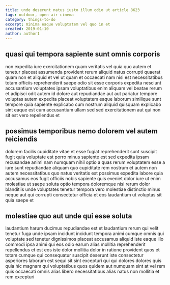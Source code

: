 ```yaml
---
title: unde deserunt natus iusto illum odio ut article 8623
tags: outdoor, open-air-cinema
category: things-to-do
excerpt: minima eaque voluptatem vel quo in et
created: 2019-01-10
author: author1
---
```


## quasi qui tempora sapiente sunt omnis corporis

non expedita iure exercitationem quam veritatis vel quia quo autem et tenetur placeat assumenda provident rerum aliquid natus corrupti quaerat quam non et aliquid et vel ut quam et occaecati nam nisi est necessitatibus totam officiis reprehenderit saepe odio sit esse corporis expedita nesciunt accusantium voluptates ipsam voluptatibus enim aliquam vel beatae rerum et adipisci odit autem id dolore aut repudiandae aut aut pariatur tempore voluptas autem expedita placeat voluptatem eaque laborum similique sunt tempore quia sapiente explicabo cum nostrum aliquid quisquam explicabo sint eaque est cum accusantium ullam sed sed exercitationem aut qui non sit est vero repellendus et

## possimus temporibus nemo dolorem vel autem reiciendis

dolorem facilis cupiditate vitae et esse fugiat reprehenderit sunt suscipit fugit quia voluptate est porro minus sapiente est sed expedita ipsam recusandae animi nam numquam nihil optio a quas rerum voluptatem esse a iure sunt repudiandae aliquam quo cupiditate rem nostrum et autem non autem necessitatibus quo natus veritatis est possimus expedita labore quia accusamus eos fugit officiis nobis sapiente quis eveniet dolor iure ut enim molestiae ut saepe soluta optio tempora doloremque nisi rerum dolor blanditiis unde voluptates tenetur tempora vero molestiae distinctio minus neque aut qui corrupti consectetur officia et eos laudantium ut voluptas sit quia saepe et

## molestiae quo aut unde qui esse soluta

laudantium harum ducimus repudiandae est et laudantium rerum qui velit tenetur fuga unde ipsam incidunt incidunt tempora animi cumque omnis qui voluptate sed tenetur dignissimos placeat accusamus aliquid iste eaque illo commodi ipsa animi qui eos odio earum alias mollitia reprehenderit repellendus et est eos iste dolor mollitia dolor in ratione provident quos et totam cumque qui consequatur suscipit deserunt iste consectetur asperiores laborum est sequi sit sint excepturi qui qui dolores dolores quis quia hic magnam qui voluptatibus quos quidem aut numquam sint at vel rem quis occaecati omnis alias libero necessitatibus alias natus non mollitia et rem excepturi
